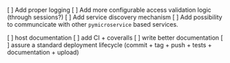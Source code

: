 [ ] Add proper logging
[ ] Add more configurable access validation logic (through sessions?)
[ ] Add service discovery mechanism
[ ] Add possibility to communcicate with other ``pymicroservice`` based
services.

[ ] host documentation
[ ] add CI + coveralls
[ ] write better documentation
[ ] assure a standard deployment lifecycle (commit + tag + push + tests + documentation + upload)